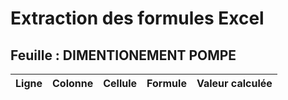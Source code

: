 # Extraction des formules Excel

## Feuille : DIMENTIONEMENT POMPE

| Ligne | Colonne | Cellule | Formule | Valeur calculée |
|-------|---------|---------|---------|-----------------|